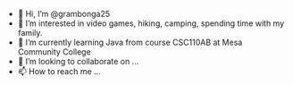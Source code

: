 - 👋 Hi, I’m @grambonga25
- 👀 I’m interested in video games, hiking, camping, spending time with my family.
- 🌱 I’m currently learning Java from course CSC110AB at Mesa Community College
- 💞️ I’m looking to collaborate on ...
- 📫 How to reach me ...

<!---
grambonga25/grambonga25 is a ✨ special ✨ repository because its `README.md` (this file) appears on your GitHub profile.
You can click the Preview link to take a look at your changes.
--->
